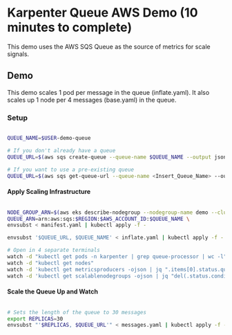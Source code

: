 # Karpenter Queue AWS Demo (10 minutes to complete)

This demo uses the AWS SQS Queue as the source of metrics for scale signals.

## Demo

This demo scales 1 pod per message in the queue (inflate.yaml). It also scales up 1 node per 4 messages (base.yaml) in the queue.

### Setup

```bash

QUEUE_NAME=$USER-demo-queue

# If you don't already have a queue
QUEUE_URL=$(aws sqs create-queue --queue-name $QUEUE_NAME --output json | jq -r '.QueueUrl')

# If you want to use a pre-existing queue
QUEUE_URL=$(aws sqs get-queue-url --queue-name <Insert_Queue_Name> --output json | jq -r '.QueueUrl')

```

#### Apply Scaling Infrastructure

```bash

NODE_GROUP_ARN=$(aws eks describe-nodegroup --nodegroup-name demo --cluster-name ${CLUSTER_NAME} --output json | jq -r ".nodegroup.nodegroupArn") \
QUEUE_ARN=arn:aws:sqs:$REGION:$AWS_ACCOUNT_ID:$QUEUE_NAME \
envsubst < manifest.yaml | kubectl apply -f -

envsubst '$QUEUE_URL, $QUEUE_NAME' < inflate.yaml | kubectl apply -f -  

# Open in 4 separate terminals
watch -d "kubectl get pods -n karpenter | grep queue-processor | wc -l"
watch -d "kubectl get nodes"
watch -d 'kubectl get metricsproducers -ojson | jq ".items[0].status.queue"'
watch -d 'kubectl get scalablenodegroups -ojson | jq "del(.status.conditions)"| jq ".items[0].spec, .items[0].status"'
```

#### Scale the Queue Up and Watch

```bash

# Sets the length of the queue to 30 messages
export REPLICAS=30
envsubst "'$REPLICAS, $QUEUE_URL'" < messages.yaml | kubectl apply -f -
```
